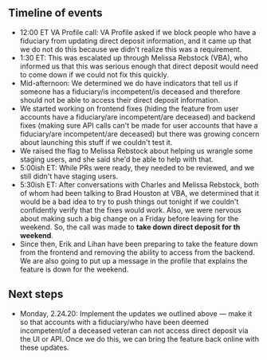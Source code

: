 ## Timeline of events

- 12:00 ET VA Profile call: VA Profile asked if we block people who have a fiduciary from updating direct deposit information, and it came up that we do not do this because we didn't realize this was a requirement.
- 1:30 ET: This was escalated up through Melissa Rebstock (VBA), who informed us that this was serious enough that direct deposit would need to come down if we could not fix this quickly.
- Mid-afternoon: We determined we do have indicators that tell us if someone has a fiduciary/is incompetent/is deceased and therefore should not be able to access their direct deposit information.
- We started working on frontend fixes (hiding the feature from user accounts have a fiduciary/are incompetent/are deceased) and backend fixes (making sure API calls can't be made for user accounts that have a fiduciary/are incompetent/are deceased) but there was growing concern about launching this stuff if we couldn't test it.
- We raised the flag to Melissa Rebstock about helping us wrangle some staging users, and she said she'd be able to help with that.
- 5:00ish ET: While PRs were ready, they needed to be reviewed, and we still didn't have staging users.
- 5:30ish ET: After conversations with Charles and Melissa Rebstock, both of whom had been talking to Brad Houston at VBA, we determined that it would be a bad idea to try to push things out tonight if we couldn't confidently verify that the fixes would work. Also, we were nervous about making such a big change on a Friday before leaving for the weekend. So, the call was made to **take down direct deposit for th weekend**.
- Since then, Erik and Lihan have been preparing to take the feature down from the frontend and removing the ability to access from the backend. We are also going to put up a message in the profile that explains the feature is down for the weekend.

## Next steps

- Monday, 2.24.20: Implement the updates we outlined above — make it so that accounts with a fiduciary/who have been deemed incompetent/of a deceased veteran can not access direct deposit via the UI or API. Once we do this, we can bring the feature back online with these updates.
